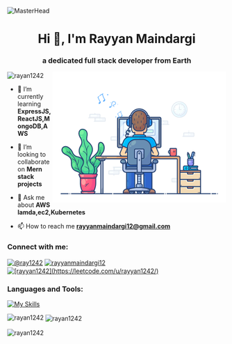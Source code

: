 ![MasterHead](https://png.pngtree.com/background/20240115/original/pngtree-3d-rendered-image-illustrating-the-concept-of-coding-and-programming-picture-image_7283662.jpg)

<h1 align="center">Hi 👋, I'm Rayyan Maindargi</h1>
<h3 align="center">a dedicated full stack developer from Earth</h3>
<img align="right" alt="coding" width="400" src="https://raw.githubusercontent.com/SupianIDz/SupianIDz/main/coding.gif">

<p align="left"> <img src="https://komarev.com/ghpvc/?username=rayan1242&label=Profile%20views&color=0e75b6&style=flat" alt="rayan1242" /> </p>

- 🌱 I’m currently learning **ExpressJS,ReactJS,MongoDB,AWS**

- 👯 I’m looking to collaborate on **Mern stack projects**

- 💬 Ask me about **AWS lamda,ec2,Kubernetes**

- 📫 How to reach me **rayyanmaindargi12@gmail.com**

<h3 align="left">Connect with me:</h3>
<p align="left">
<a href="https://dev.to/@ray1242" target="blank"><img align="center" src="https://raw.githubusercontent.com/rahuldkjain/github-profile-readme-generator/master/src/images/icons/Social/devto.svg" alt="@ray1242" height="30" width="40" /></a>
<a href="[https://www.codechef.com/users/rayyanmaindargi12](https://codeforces.com/profile/rayyanmaindargi12)" target="blank"><img align="center" src="https://cdn.jsdelivr.net/npm/simple-icons@3.1.0/icons/codechef.svg" alt="rayyanmaindargi12" height="30" width="40"  bgcolor="white"/></a>
<a href="https://www.leetcode.com/rayyan1242" target="blank"><img align="center" src="https://raw.githubusercontent.com/rahuldkjain/github-profile-readme-generator/master/src/images/icons/Social/leet-code.svg" alt="[rayyan1242](https://leetcode.com/u/rayyan1242/)" height="30" width="40" /></a>
</p>

<h3 align="left">Languages and Tools:</h3>

[![My Skills](https://skillicons.dev/icons?i=cpp,express,react,js,ts,java,py,gcp,aws,kubernetes,rabbitmq,redis,tailwind,mysql,mongodb)](https://skillicons.dev)

<p><img align="left" src="https://github-readme-stats.vercel.app/api/top-langs?username=rayan1242&show_icons=true&locale=en&layout=compact" alt="rayan1242" /></p>

<p>&nbsp;<img align="center" src="https://github-readme-stats.vercel.app/api?username=rayan1242&show_icons=true&locale=en" alt="rayan1242" /></p>

<p><img align="center" src="https://github-readme-streak-stats.herokuapp.com/?user=rayan1242&" alt="rayan1242" /></p>
